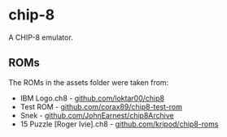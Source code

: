 # chip-8

A CHIP-8 emulator.

## ROMs

The ROMs in the assets folder were taken from:

* IBM Logo.ch8 - [github.com/loktar00/chip8](https://github.com/loktar00/chip8/tree/master/roms)
* Test ROM - [github.com/corax89/chip8-test-rom](https://github.com/corax89/chip8-test-rom)
* Snek - [github.com/JohnEarnest/chip8Archive](https://johnearnest.github.io/chip8Archive/play.html?p=snek)
* 15 Puzzle \[Roger Ivie\].ch8 - [github.com/kripod/chip8-roms](https://github.com/kripod/chip8-roms/tree/master/games)
